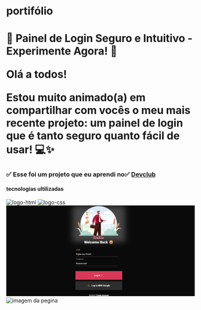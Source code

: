 <h1>portifólio<h1>

<p>🔐 Painel de Login Seguro e Intuitivo - Experimente Agora! 🔐

Olá a todos!

Estou muito animado(a) em compartilhar com vocês o meu mais recente projeto: um painel de login que é tanto seguro quanto fácil de usar! 💻✨ <p>

<h3>✅ Esse foi um projeto que eu aprendi no✅ <a href="https://rodolfomori.com.br/devclub/">Devclub</a></h3>
<h4>tecnologias ultilizadas</h4>
 <img src="https://img.shields.io/badge/HTML5-E34F26?style=for-the-badge&logo=html5&logoColor=white" alt="logo-html" />
 <img src="https://img.shields.io/badge/CSS3-1572B6?style=for-the-badge&logo=css3&logoColor=white" alt="logo-css" />


 <img src="https://github.com/zenaldo-oliveira/panel-de-login/blob/main/assets/Captura%20de%20tela%202024-03-29%20212711.png?raw=true" alt="imagem da pegina" />
 <img src="" alt="imagem da pegina" />
